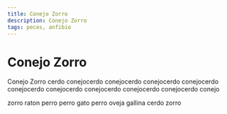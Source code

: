 ```yaml
---
title: Conejo Zorro
description: Conejo Zorro
tags: peces, anfibio
---
```


# Conejo Zorro

Conejo Zorro cerdo conejocerdo conejocerdo conejocerdo conejocerdo conejocerdo conejocerdo conejocerdo conejocerdo conejocerdo conejo

zorro raton perro perro gato perro oveja gallina cerdo zorro